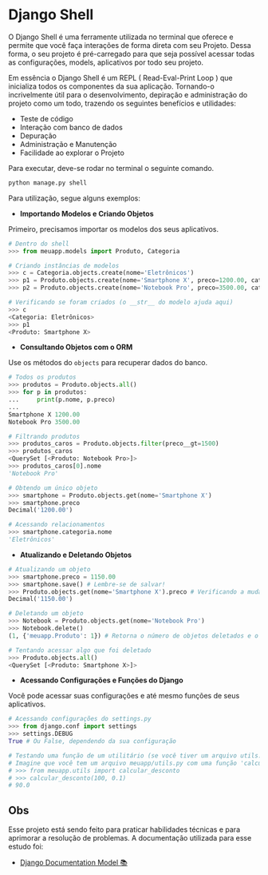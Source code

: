 # Django Shell
O Django Shell é uma ferramente utilizada no terminal que oferece e permite que você faça interações de forma direta com seu Projeto. Dessa forma, o seu projeto é pré-carregado para que seja possível acessar todas as configurações, models, aplicativos por todo seu projeto.

Em essência o Django Shell é um REPL ( Read-Eval-Print Loop ) que inicializa todos os componentes da sua aplicação. Tornando-o incrivelmente útil para o desenvolvimento, depiração e administração do projeto como um todo, trazendo os seguintes benefícios e utilidades:
- Teste de código
- Interação com banco de dados
- Depuração
- Administração e Manutenção
- Facilidade ao explorar o Projeto

Para executar, deve-se rodar no terminal o seguinte comando.
```cmd
python manage.py shell
```
Para utilização, segue alguns exemplos:

- **Importando Modelos e Criando Objetos**

Primeiro, precisamos importar os modelos dos seus aplicativos.

```python
# Dentro do shell
>>> from meuapp.models import Produto, Categoria

# Criando instâncias de modelos
>>> c = Categoria.objects.create(nome='Eletrônicos')
>>> p1 = Produto.objects.create(nome='Smartphone X', preco=1200.00, categoria=c)
>>> p2 = Produto.objects.create(nome='Notebook Pro', preco=3500.00, categoria=c)

# Verificando se foram criados (o __str__ do modelo ajuda aqui)
>>> c
<Categoria: Eletrônicos>
>>> p1
<Produto: Smartphone X>
```


- **Consultando Objetos com o ORM**

Use os métodos do `objects` para recuperar dados do banco.

```python
# Todos os produtos
>>> produtos = Produto.objects.all()
>>> for p in produtos:
...     print(p.nome, p.preco)
...
Smartphone X 1200.00
Notebook Pro 3500.00

# Filtrando produtos
>>> produtos_caros = Produto.objects.filter(preco__gt=1500)
>>> produtos_caros
<QuerySet [<Produto: Notebook Pro>]>
>>> produtos_caros[0].nome
'Notebook Pro'

# Obtendo um único objeto
>>> smartphone = Produto.objects.get(nome='Smartphone X')
>>> smartphone.preco
Decimal('1200.00')

# Acessando relacionamentos
>>> smartphone.categoria.nome
'Eletrônicos'
```


- **Atualizando e Deletando Objetos**

```python
# Atualizando um objeto
>>> smartphone.preco = 1150.00
>>> smartphone.save() # Lembre-se de salvar!
>>> Produto.objects.get(nome='Smartphone X').preco # Verificando a mudança
Decimal('1150.00')

# Deletando um objeto
>>> Notebook = Produto.objects.get(nome='Notebook Pro')
>>> Notebook.delete()
(1, {'meuapp.Produto': 1}) # Retorna o número de objetos deletados e o tipo

# Tentando acessar algo que foi deletado
>>> Produto.objects.all()
<QuerySet [<Produto: Smartphone X>]>
```


- **Acessando Configurações e Funções do Django**

Você pode acessar suas configurações e até mesmo funções de seus aplicativos.

```python
# Acessando configurações do settings.py
>>> from django.conf import settings
>>> settings.DEBUG
True # Ou False, dependendo da sua configuração

# Testando uma função de um utilitário (se você tiver um arquivo utils.py, por exemplo)
# Imagine que você tem um arquivo meuapp/utils.py com uma função 'calcular_desconto'
# >>> from meuapp.utils import calcular_desconto
# >>> calcular_desconto(100, 0.1)
# 90.0
```

## Obs
Esse projeto está sendo feito para praticar habilidades técnicas e para aprimorar a resolução de problemas. A documentação utilizada para esse estudo foi:
- [Django Documentation Model 📚](https://docs.djangoproject.com/en/5.2/ref/contrib/gis/tutorial/#:~:text=shell%3A)

